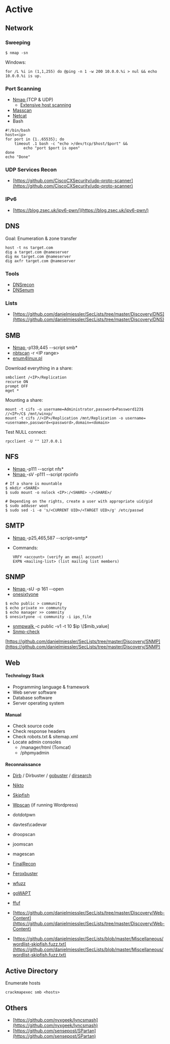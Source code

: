 # Active

## Network

### Sweeping

```
$ nmap -sn
```

Windows:

```
for /L %i in (1,1,255) do @ping -n 1 -w 200 10.0.0.%i > nul && echo 10.0.0.%i is up.
```

### Port Scanning

* [Nmap ](toolbox/network/nmap.md)(TCP & UDP)
  * [Extensive host scanning](toolbox/network/nmap.md#extensive-host-scanning)
* [Masscan](toolbox/network/masscan.md)
* [Netcat](toolbox/network/netcat.md)
* Bash

```
#!/bin/bash
host=<ip>
for port in {1..65535}; do
    timeout .1 bash -c "echo >/dev/tcp/$host/$port" &&
        echo "port $port is open"
done
echo "Done"
```

### UDP Services Recon

* [https://github.com/CiscoCXSecurity/udp-proto-scanner](https://github.com/CiscoCXSecurity/udp-proto-scanner)

### IPv6

* [https://blog.zsec.uk/ipv6-pwn/](https://blog.zsec.uk/ipv6-pwn/)

## DNS

Goal: Enumeration & zone transfer

```
host -t ns target.com
dig a target.com @nameserver
dig mx target.com @nameserver
dig axfr target.com @nameserver
```

### Tools

* [DNSrecon](toolbox/network/dnsrecon.md)
* [DNSenum](toolbox/network/dnsenum.md)

### Lists

* [https://github.com/danielmiessler/SecLists/tree/master/Discovery/DNS](https://github.com/danielmiessler/SecLists/tree/master/Discovery/DNS)

## SMB

* [Nmap ](toolbox/network/nmap.md)-p139,445 --script smb\*
* [nbtscan](toolbox/network/nbtscan.md) -r \<IP range>
* [enum4linux.pl](toolbox/network/enum4linux.md)

Download everything in a share:

```
smbclient /<IP>/Replication
recurse ON
prompt OFF
mget *
```

Mounting a share:

```
mount -t cifs -o username=Administrator,password=Password123$ //<IP>/C$ /mnt/winxp/
mount -t cifs //<IP>/Replication /mnt/Replication -o username=<username>,password=<password>,domain=<domain>
```

Test NULL connect:

```
rpcclient -U "" 127.0.0.1
```

## NFS

* [Nmap ](toolbox/network/nmap.md)-p111 --script nfs\*
* [Nmap ](toolbox/network/nmap.md)-sV -p111 --script rpcinfo

```
# If a share is mountable
$ mkdir <SHARE>
$ sudo mount -o nolock <IP>:/<SHARE> ~/<SHARE>/

# Depending on the rights, create a user with appropriate uid/gid
$ sudo adduser woot
$ sudo sed -i -e 's/<CURRENT UID>/<TARGET UID>/g' /etc/passwd
```

## SMTP

* [Nmap ](toolbox/network/nmap.md)-p25,465,587 --script=smtp\*
*   Commands:

    ```
    VRFY <account> (verify an email account)
    EXPN <mailing-list> (list mailing list members)
    ```

## SNMP

* [Nmap ](toolbox/network/nmap.md)-sU -p 161 --open
* [onesixtyone](toolbox/network/onesixtyone.md)

```
$ echo public > community
$ echo private >> community
$ echo manager >> commnity
$ onesixtyone -c community -i ips_file
```

* [snmpwalk ](toolbox/network/snmpwalk.md)-c public -v1 -t 10 $ip \[$mib\_value]
* [Snmp-check](toolbox/network/snmp-check.md)

[https://github.com/danielmiessler/SecLists/tree/master/Discovery/SNMP](https://github.com/danielmiessler/SecLists/tree/master/Discovery/SNMP)

## Web

#### Technology Stack

* Programming language & framework
* Web server software
* Database software
* Server operating system

#### Manual

* Check source code
* Check response headers
* Check robots.txt & sitemap.xml
* Locate admin consoles
  * /manager/html (Tomcat)
  * /phpmyadmin

#### Reconnaissance

* [Dirb](https://tools.kali.org/web-applications/dirb) / Dirbuster / [gobuster](toolbox/web/gobuster.md) / [dirsearch](https://github.com/maurosoria/dirsearch)
* [Nikto](https://tools.kali.org/information-gathering/nikto)
* [Skipfish](https://tools.kali.org/web-applications/skipfish)
* [Wpscan](https://tools.kali.org/web-applications/wpscan) (if running Wordpress)
* dotdotpwn
* davtest\cadevar
* droopscan
* joomscan
* magescan
* [FinalRecon](https://github.com/thewhiteh4t/FinalRecon)
* [Feroxbuster](https://github.com/epi052/feroxbuster)
* [wfuzz](https://github.com/xmendez/wfuzz)
* [goWAPT](https://github.com/dzonerzy/goWAPT)
* [ffuf](https://github.com/ffuf/ffuf)



* [https://github.com/danielmiessler/SecLists/tree/master/Discovery/Web-Content](https://github.com/danielmiessler/SecLists/tree/master/Discovery/Web-Content)
* [https://github.com/danielmiessler/SecLists/blob/master/Miscellaneous/wordlist-skipfish.fuzz.txt](https://github.com/danielmiessler/SecLists/blob/master/Miscellaneous/wordlist-skipfish.fuzz.txt)

## Active Directory

Enumerate hosts

```
crackmapexec smb <hosts>
```

## Others

* [https://github.com/nyxgeek/lyncsmash](https://github.com/nyxgeek/lyncsmash)
* [https://github.com/sensepost/SPartan](https://github.com/sensepost/SPartan)

